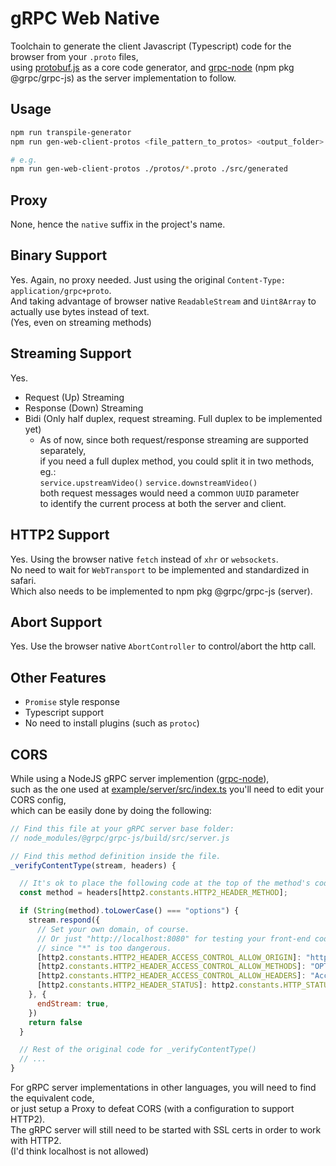 # gRPC Web Native

Toolchain to generate the client Javascript (Typescript) code for the browser from your `.proto` files,  
using [protobuf.js](https://github.com/protobufjs/protobuf.js) as a core code generator, and [grpc-node](https://github.com/grpc/grpc-node) (npm pkg @grpc/grpc-js) as the server implementation to follow.

## Usage

```sh
npm run transpile-generator
npm run gen-web-client-protos <file_pattern_to_protos> <output_folder>

# e.g.
npm run gen-web-client-protos ./protos/*.proto ./src/generated
```

## Proxy

None, hence the `native` suffix in the project's name.

## Binary Support

Yes. Again, no proxy needed. Just using the original `Content-Type: application/grpc+proto`.  
And taking advantage of browser native `ReadableStream` and `Uint8Array` to actually use bytes instead of text.  
(Yes, even on streaming methods)

## Streaming Support

Yes.

 - Request (Up) Streaming
 - Response (Down) Streaming
 - Bidi (Only half duplex, request streaming. Full duplex to be implemented yet)  
   - As of now, since both request/response streaming are supported separately,  
   if you need a full duplex method, you could split it in two methods, eg.:  
   `service.upstreamVideo()` `service.downstreamVideo()`  
   both request messages would need a common `UUID` parameter  
   to identify the current process at both the server and client.

## HTTP2 Support

Yes. Using the browser native `fetch` instead of `xhr` or `websockets`.  
No need to wait for `WebTransport` to be implemented and standardized in safari.  
Which also needs to be implemented to npm pkg @grpc/grpc-js (server).

## Abort Support

Yes. Use the browser native `AbortController` to control/abort the http call.

## Other Features

 - `Promise` style response
 - Typescript support
 - No need to install plugins (such as `protoc`)

## CORS

While using a NodeJS gRPC server implemention ([grpc-node](https://github.com/grpc/grpc-node)),  
such as the one used at [example/server/src/index.ts](./example/server/src/index.ts) you'll need to edit your CORS config,  
which can be easily done by doing the following:

```javascript
// Find this file at your gRPC server base folder:
// node_modules/@grpc/grpc-js/build/src/server.js

// Find this method definition inside the file.
_verifyContentType(stream, headers) {

  // It's ok to place the following code at the top of the method's code.
  const method = headers[http2.constants.HTTP2_HEADER_METHOD];

  if (String(method).toLowerCase() === "options") {
    stream.respond({
      // Set your own domain, of course.
      // Or just "http://localhost:8080" for testing your front-end code,
      // since "*" is too dangerous.
      [http2.constants.HTTP2_HEADER_ACCESS_CONTROL_ALLOW_ORIGIN]: "https://my-web-server-domain.com:8080",
      [http2.constants.HTTP2_HEADER_ACCESS_CONTROL_ALLOW_METHODS]: "OPTIONS,POST",
      [http2.constants.HTTP2_HEADER_ACCESS_CONTROL_ALLOW_HEADERS]: "Accept-Encoding,Content-Type,Grpc-Accept-Encoding,Te,X-Grpc-Accept-Encoding,X-Te",
      [http2.constants.HTTP2_HEADER_STATUS]: http2.constants.HTTP_STATUS_OK,
    }, {
      endStream: true,
    })
    return false
  }

  // Rest of the original code for _verifyContentType()
  // ...
}
```

For gRPC server implementations in other languages, you will need to find the equivalent code,  
or just setup a Proxy to defeat CORS (with a configuration to support HTTP2).  
The gRPC server will still need to be started with SSL certs in order to work with HTTP2.  
(I'd think localhost is not allowed)
